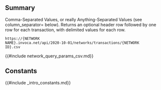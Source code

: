 
## Summary

Comma-Separated Values, or really Anything-Separated Values (see column_separator= below). Returns an optional header row followed by one row for each transaction, with delimited values for each row. 

<code>https://{NETWORK NAME}.invoca.net/api/2020-10-01/networks/transactions/{NETWORK ID}.csv</code>

{{#include network_query_params_csv.md}}

## Constants

{{#include _intro_constants.md}}